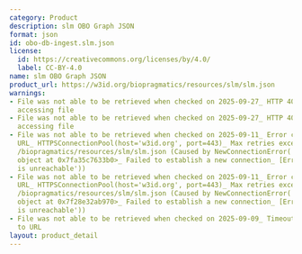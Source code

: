 ```yaml
---
category: Product
description: slm OBO Graph JSON
format: json
id: obo-db-ingest.slm.json
license:
  id: https://creativecommons.org/licenses/by/4.0/
  label: CC-BY-4.0
name: slm OBO Graph JSON
product_url: https://w3id.org/biopragmatics/resources/slm/slm.json
warnings:
- File was not able to be retrieved when checked on 2025-09-27_ HTTP 404 error when
  accessing file
- File was not able to be retrieved when checked on 2025-09-27_ HTTP 404 error when
  accessing file
- File was not able to be retrieved when checked on 2025-09-11_ Error connecting to
  URL_ HTTPSConnectionPool(host='w3id.org', port=443)_ Max retries exceeded with url_
  /biopragmatics/resources/slm/slm.json (Caused by NewConnectionError('<urllib3.connection.HTTPSConnection
  object at 0x7fa35c7633b0>_ Failed to establish a new connection_ [Errno 101] Network
  is unreachable'))
- File was not able to be retrieved when checked on 2025-09-11_ Error connecting to
  URL_ HTTPSConnectionPool(host='w3id.org', port=443)_ Max retries exceeded with url_
  /biopragmatics/resources/slm/slm.json (Caused by NewConnectionError('<urllib3.connection.HTTPSConnection
  object at 0x7f28e32ab970>_ Failed to establish a new connection_ [Errno 101] Network
  is unreachable'))
- File was not able to be retrieved when checked on 2025-09-09_ Timeout connecting
  to URL
layout: product_detail
---
```

